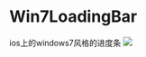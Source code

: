 Win7LoadingBar
==============

ios上的windows7风格的进度条
![](https://github.com/dancewnym/Win7LoadingBar/blob/master/Win7Loading.gif?raw=true)